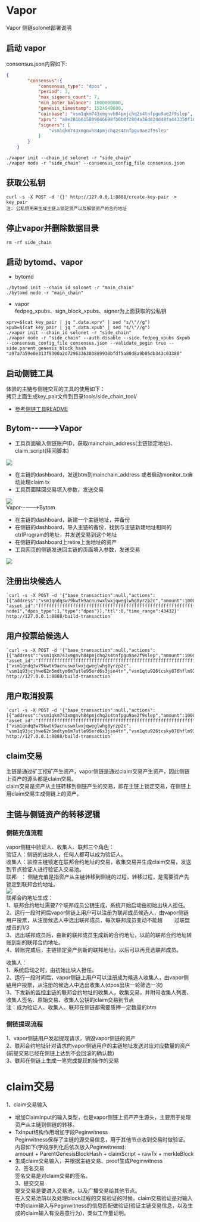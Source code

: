 # Vapor

Vapor 侧链solonet部署说明

<a name="1c0d9a4b"></a>
## 启动 vapor

consensus.json内容如下:

```json
{
        "consensus":{
            "consensus_type": "dpos" ,
            "period": 3,
            "max_signers_count": 7,
            "min_boter_balance": 1000000000,
            "genesis_timestamp": 1524549600,
            "coinbase": "vsm1qkm743xmgnvh84pmjchq2s4tnfpgu9ae2f9slep",
            "xprv": "a8e281b615809046698fb0b0f2804a36d824d48fa443350f10f1b80649d39e5f1e85cf9855548915e36137345910606cbc8e7dd8497c831dce899ee6ac112445",
            "signers": [
                "vsm1qkm743xmgnvh84pmjchq2s4tnfpgu9ae2f9slep"
            ]
        }
    }
```

```shell
./vapor init --chain_id solonet -r "side_chain"
./vapor node -r "side_chain" --consensus_config_file consensus.json
```

<a name="ab0bb7bb"></a>
## 获取公私钥

```shell
curl -s -X POST -d '{}' http://127.0.0.1:8888/create-key-pair  > key_pair
注: 公私钥用来生成主链上锁定资产以及解锁资产的合约地址
```

<a name="283f0fba"></a>
## 停止vapor并删除数据目录

```shell
rm -rf side_chain
```

<a name="db404376"></a>
## 启动 bytomd、vapor

* bytomd

```shell
./bytomd init --chain_id solonet -r "main_chain"
./bytomd node -r "main_chain"
```

* vapor<br />fedpeg_xpubs、sign_block_xpubs、signer为上面获取的公私钥

```shell
xprv=$(cat key_pair | jq ".data.xprv" | sed "s/\"//g")
xpub=$(cat key_pair | jq ".data.xpub" | sed "s/\"//g")
./vapor init --chain_id solonet -r "side_chain"
./vapor node -r "side_chain" --auth.disable --side.fedpeg_xpubs $xpub  --consensus_config_file consensus.json --validate_pegin true --side.parent_genesis_block_hash "a97a7a59e0e313f9300a2d7296336303889930bfdf5a80d8a9b05db343c03380"
```

<a name="eed973bc"></a>
## 启动侧链工具

体验的主链与侧链交互的工具的使用如下：<br />拷贝上面生成key_pair文件到目录tools/side_chain_tool/

* [参考侧链工具README](https://www.yuque.com/tools/side_chain_tool/README.md)

<a name="127619ee"></a>
## Bytom----->Vapor

* 工具页面输入侧链账户ID，获取mainchain_address(主链锁定地址)、claim_script(赎回脚本)<br />

![](https://cdn.nlark.com/yuque/0/2019/png/241708/1554890272710-19df3044-a073-4127-8657-203a6f08cfb3.png#align=left&display=inline&height=260&originHeight=641&originWidth=1836&size=0&status=done&width=746)
* 在主链的dashboard，发送btm到mainchain_address 或者启动monitor_tx自动处理claim tx
* 工具页面赎回交易填入参数，发送交易

![](https://cdn.nlark.com/yuque/0/2019/png/241708/1554890289903-751aff4a-81fa-4425-9cb4-45ab0e54c16f.png#align=left&display=inline&height=221&originHeight=547&originWidth=1847&size=0&status=done&width=746)<br />Vapor----->Bytom
* 在主链的dashboard，新建一个主链地址，并备份
* 在侧链的dashboard，导入主链的备份，找到与主链新建地址相同的ctrlProgram的地址，并发送交易到这个地址
* 在侧链的dashboard上retire上面地址的资产
* 工具网页的侧链发送回主链的页面填入参数，发送交易<br />

![](https://cdn.nlark.com/yuque/0/2019/png/241708/1554890308909-b5da8eec-9337-47ec-9aed-2e01cc1dc270.png#align=left&display=inline&height=404&originHeight=869&originWidth=1605&size=0&status=done&width=746)
<a name="e0ac286b"></a>
## 注册出块候选人

```shell
`curl -s -X POST -d '{"base_transaction":null,"actions":[{"address":"vsm1qndq3w79kwtk9acnuswxlwxjqweglwhg8yrzp2c","amount":100000000, "asset_id":"ffffffffffffffffffffffffffffffffffffffffffffffffffffffffffffffff","name":"test-node1","dpos_type":1,"type":"dpos"}],"ttl":0,"time_range":43432}' http://127.0.0.1:8888/build-transaction`
```

<a name="374bbca0"></a>
## 用户投票给候选人

```shell
`curl -s -X POST -d '{"base_transaction":null,"actions":[{"address":"vsm1qkm743xmgnvh84pmjchq2s4tnfpgu9ae2f9slep","amount":100000000, "asset_id":"ffffffffffffffffffffffffffffffffffffffffffffffffffffffffffffffff","forgers":["vsm1qndq3w79kwtk9acnuswxlwxjqweglwhg8yrzp2c", "vsm1q93jcjhwe62n5mdtym6m7utle95erd6s3jsn4tn","vsm1qtu926tcsky876hflm93getsv27w7pccv4jg2fs"],"dpos_type":2,"type":"dpos"}],"ttl":0,"time_range":43432}' http://127.0.0.1:8888/build-transaction`
```

<a name="15c222ac"></a>
## 用户取消投票

```shell
`curl -s -X POST -d '{"base_transaction":null,"actions":[{"address":"vsm1qkm743xmgnvh84pmjchq2s4tnfpgu9ae2f9slep","amount":100000000, "asset_id":"ffffffffffffffffffffffffffffffffffffffffffffffffffffffffffffffff","forgers":["vsm1qndq3w79kwtk9acnuswxlwxjqweglwhg8yrzp2c", "vsm1q93jcjhwe62n5mdtym6m7utle95erd6s3jsn4tn","vsm1qtu926tcsky876hflm93getsv27w7pccv4jg2fs"],"dpos_type":3,"type":"dpos"}],"ttl":0,"time_range":43432}' http://127.0.0.1:8888/build-transaction`
```

<a name="97792930"></a>
## claim交易

主链是通过矿工挖矿产生资产，vapor侧链是通过claim交易产生资产，因此侧链上资产的源头都是claim交易。<br />claim交易是资产从主链转移到侧链产生的交易，即在主链上锁定交易，在侧链上用claim交易生成侧链上的资产。

<a name="5473905d"></a>
## 主链与侧链资产的转移逻辑

<a name="7c12eaaa"></a>
### 侧链充值流程

vapor侧链中验证人、收集人、联邦三个角色：<br />验证人：侧链的出块人，任何人都可以成为验证人。<br />收集人：监控主链锁定在联邦合约地址的交易，收集交易并生成claim交易，发送到节点验证人进行验证入交易池。<br />联邦   ： 侧链充值是指资产从主链转移到侧链的过程，转移过程，是需要资产先锁定到联邦合约地址。<br />![](https://cdn.nlark.com/yuque/0/2019/png/241708/1554890410785-122b0ade-c0fe-4826-8695-99330b041e00.png#align=left&display=inline&height=443&originHeight=443&originWidth=637&size=0&status=done&width=637)<br />联邦合约地址生成：<br />1、联邦合约地址需要7个联邦成员公钥生成，系统开始启动由初始出块人担任。<br />2、运行一段时间后vapor侧链上用户可以注册为联邦成员候选人，由vapor侧链用户投票，从注册候选人中选出联邦成员，每次联邦成员变动不能超        过联盟成员的1/3<br />3、选出联邦成员后，由新的联邦成员生成新的合约地址，以前的联邦合约地址转账到新的联邦合约地址。<br />4、转账完成后，主链锁定资产到新的联邦地址，以后可以再竞选联邦成员。

收集人：<br />1、系统启动之时，由初始出块人担任。<br />2、运行一段时间后，vapor侧链上用户可以注册成为候选人收集人，由vapor侧链用户投票，从注册的候选人中选出收集人(dpos出块一轮筛选一次)<br />3、下发新的监控主链的联邦合约地址的收集人，收集交易，并附带收集人列表、收集人签名、原始交易、收集人公钥的claim交易到节点<br />注：成为验证人、收集人、联邦在侧链都需要质押一定数量的btm

<a name="f3f561cf"></a>
### 侧链提现流程

1、vapor侧链用户发起提现请求，销毁vapor侧链的资产<br />2、联邦合约地址针对请求向vapor侧链用户的主链地址发送对应对应数量的资产(前提交易已经在侧链上达到不会回滚的确认数)<br />3、联邦在侧链上生成一笔完成提现的操作的交易

<a name="97792930-1"></a>
# claim交易

1、claim交易输入

* 增加ClaimInput的输入类型，也是vapor侧链上资产产生源头，主要用于处理资产从主链到侧链的转移。
* TxInput结构作用增加字段Peginwitness<br />Peginwitness保存了主链的源交易信息，用于其他节点收到交易时做验证。<br />内容如下(字段序列化后依次放入Peginwitness):<br />amount + ParentGenesisBlockHash + claimScript + rawTx + merkleBlock
* 生成claim交易输入，并根据主链交易、proof生成Peginwitness<br />2、签名交易<br />签名交易是对claim交易的签名。<br />3、提交交易<br />提交交易是要进入交易池，以及广播交易给其他节点。<br />在入交易池前以及处理block过程的交易验证的时候，claim交易验证是对输入中的claim输入与Peginwitness的信息匹配做验证(验证主链交易信息，以及生成的claim输入有没恶意行为)，类似工作量证明。

